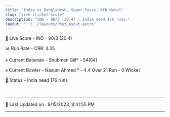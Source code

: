 ```yaml
---
title: "India vs Bangladesh, Super Fours, 6th Match"
slug: "live-cricket-score"
description: "IND - 90/3 (20.4) - India need 176 runs."
layout: "../../layouts/PostLayout.astro"
---
```


🔴 Live Score - IND - 90/3 (20.4)  

📊 Run Rate - CRR: 4.35  

✊ Current Batsman - Shubman Gill* - 54(64)  

✊ Current Bowler - Nasum Ahmed * - 4.4 Over 21 Run - 0 Wicket  

📑 Status - India need 176 runs

<br />

***

📝 Last Updated on : 9/15/2023, 8:41:55 PM

***

